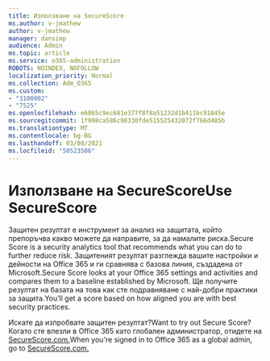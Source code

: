 ```yaml
---
title: Използване на SecureScore
ms.author: v-jmathew
author: v-jmathew
manager: dansimp
audience: Admin
ms.topic: article
ms.service: o365-administration
ROBOTS: NOINDEX, NOFOLLOW
localization_priority: Normal
ms.collection: Adm_O365
ms.custom:
- "3100002"
- "7525"
ms.openlocfilehash: e6065c9ec681e377f8f8a51232d1b411bc91845e
ms.sourcegitcommit: 1f998ca586c90330fde515525432072f766d485b
ms.translationtype: MT
ms.contentlocale: bg-BG
ms.lasthandoff: 03/08/2021
ms.locfileid: "50523586"
---
```

# <a name="use-securescore"></a><span data-ttu-id="1ee9f-102">Използване на SecureScore</span><span class="sxs-lookup"><span data-stu-id="1ee9f-102">Use SecureScore</span></span>

<span data-ttu-id="1ee9f-103">Защитен резултат е инструмент за анализ на защитата, който препоръчва какво можете да направите, за да намалите риска.</span><span class="sxs-lookup"><span data-stu-id="1ee9f-103">Secure Score is a security analytics tool that recommends what you can do to further reduce risk.</span></span> <span data-ttu-id="1ee9f-104">Защитеният резултат разглежда вашите настройки и дейности на Office 365 и ги сравнява с базова линия, създадена от Microsoft.</span><span class="sxs-lookup"><span data-stu-id="1ee9f-104">Secure Score looks at your Office 365 settings and activities and compares them to a baseline established by Microsoft.</span></span> <span data-ttu-id="1ee9f-105">Ще получите резултат на базата на това как сте подравняване с най-добри практики за защита.</span><span class="sxs-lookup"><span data-stu-id="1ee9f-105">You’ll get a score based on how aligned you are with best security practices.</span></span>

<span data-ttu-id="1ee9f-106">Искате да изпробвате защитен резултат?</span><span class="sxs-lookup"><span data-stu-id="1ee9f-106">Want to try out Secure Score?</span></span> <span data-ttu-id="1ee9f-107">Когато сте влезли в Office 365 като глобален администратор, отидете на [SecureScore.com.](https://securescore.office.com/)</span><span class="sxs-lookup"><span data-stu-id="1ee9f-107">When you're signed in to Office 365 as a global admin, go to [SecureScore.com.](https://securescore.office.com/)</span></span>
